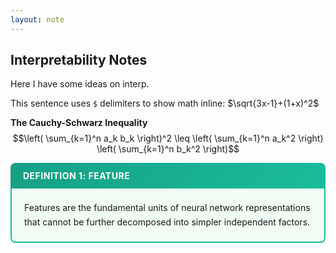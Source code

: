 ```yaml
---
layout: note
---
```


## Interpretability Notes

Here I have some ideas on interp. 

This sentence uses `$` delimiters to show math inline: $\sqrt{3x-1}+(1+x)^2$

**The Cauchy-Schwarz Inequality**\
$$\left( \sum_{k=1}^n a_k b_k \right)^2 \leq \left( \sum_{k=1}^n a_k^2 \right) \left( \sum_{k=1}^n b_k^2 \right)$$

<div style="background: linear-gradient(135deg, #16a085 0%, #1abc9c 100%); color: white; padding: 12px 20px; border-radius: 8px 8px 0 0; font-weight: bold; font-size: 14px; letter-spacing: 0.5px;">
  DEFINITION 1: FEATURE
</div>
<div style="background-color: #f0fdf4; border: 2px solid #1abc9c; border-top: none; padding: 20px; border-radius: 0 0 8px 8px; margin-bottom: 20px; line-height: 1.6;">
  Features are the fundamental units of neural network representations that cannot be further decomposed into simpler independent factors.
</div>
